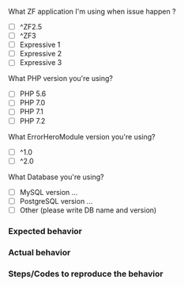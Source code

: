 What ZF application I'm using when issue happen ?

- [ ] ^ZF2.5
- [ ] ^ZF3
- [ ] Expressive 1
- [ ] Expressive 2
- [ ] Expressive 3

What PHP version you're using?

- [ ] PHP 5.6
- [ ] PHP 7.0
- [ ] PHP 7.1
- [ ] PHP 7.2

What ErrorHeroModule version you're using?

- [ ] ^1.0
- [ ] ^2.0

What Database you're using?

- [ ] MySQL version ...
- [ ] PostgreSQL version ...
- [ ] Other (please write DB name and version)

### Expected behavior

### Actual behavior

### Steps/Codes to reproduce the behavior
